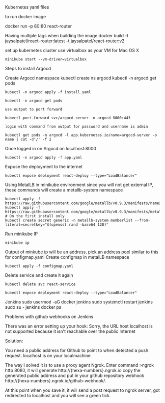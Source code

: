 Kubernetes yaml files

to run docker image

docker run -p 80:80 react-router

Having multiple tags when building the image
docker build -t jaysalpatel/react-router:latest -t jaysalpatel/react-router:v2


set up kubernetes cluster use virtualbox as your VM for Mac OS X

    minikube start --vm-driver=virtualbox

Steps to install Argocd


Create Argocd namespace
    kubectl create ns argocd
    kubectl -n argocd get pods


    kubectl -n argocd apply -f install.yaml

    kubectl -n argocd get pods

    use output to port forward 

    kubectl port-forward svc/argocd-server -n argocd 8000:443

    login with command from output for password and username is admin

    kubectl get pods -n argocd -l app.kubernetes.io/name=argocd-server -o name | cut -d'/' -f 2

Once logged in on Argocd on localhost:8000

    kubectl -n argocd apply -f app.yaml

Expose the deployment to the internet

    kubectl expose deployment react-deploy --type="LoadBalancer"

Using MetalLB in minikube environment since you will not get external IP, these commands will create a metallb-system namespace 

    kubectl apply -f https://raw.githubusercontent.com/google/metallb/v0.9.3/manifests/namespace.yaml
    kubectl apply -f https://raw.githubusercontent.com/google/metallb/v0.9.3/manifests/metallb.yaml # On the first install only
    kubectl create secret generic -n metallb-system memberlist --from-literal=secretkey="$(openssl rand -base64 128)"

Run minikube IP

    minikube ip


Output of minkube ip will be an address, pick an address pool similar to this for configmap.yaml
Create configmap in metalLB namespace

    
    kubectl apply -f configmap.yaml

Delete service and create it again

    kubectl delete svc react-service

    kubectl expose deployment react-deploy --type="LoadBalancer"






Jenkins
    sudo usermod -aG docker jenkins
    sudo systemctl restart jenkins
    sudo su - jenkins
    docker ps

Problems with github webhooks on Jenkins

There was an error setting up your hook: Sorry, the URL host localhost is not supported because it isn't reachable over the public Internet

Solution:

You need a public address for Github to point to when detected a push request. localhost is on your localmachine.

The way i solved it is to use a proxy agent Ngrok. Enter command >ngrok http 8080, it will generate http://{hexa-numbers}.ngrok.io copy the generated public address and put in your github repository webhook http://{hexa-numbers}.ngrok.io/github-webhook/.

At this point when you save it, it will send a post request to ngrok server, got redirected to localhost and you will see a green tick.



    

